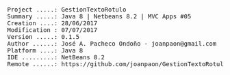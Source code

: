 <pre>

Project .....: GestionTextoRotulo
Summary .....: Java 8 | Netbeans 8.2 | MVC Apps #05
Creation ....: 28/06/2017
Modification : 07/07/2017
Version .....: 0.1.5
Author ......: José A. Pacheco Ondoño - joanpaon@gmail.com
Platform ....: Java 8
IDE .........: NetBeans 8.2
Remote ......: https://github.com/joanpaon/GestionTextoRotulo.git

</pre>
